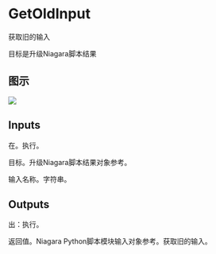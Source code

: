 # GetOldInput

获取旧的输入

目标是升级Niagara脚本结果

## 图示

![]($-20221218-20472912.png)

## Inputs

在。执行。

目标。升级Niagara脚本结果对象参考。

输入名称。字符串。  

## Outputs

出：执行。

返回值。Niagara Python脚本模块输入对象参考。获取旧的输入。
